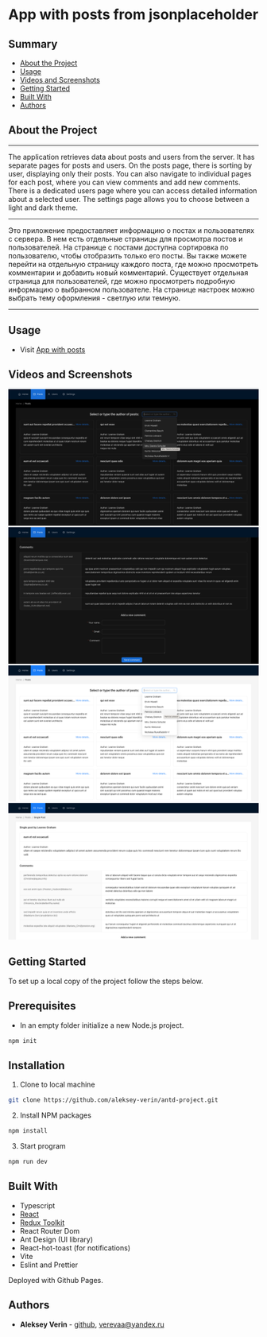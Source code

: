 # App with posts from jsonplaceholder

## Summary

- [About the Project](#about-the-project)
- [Usage](#usage)
- [Videos and Screenshots](#videos-and-screenshots)
- [Getting Started](#getting-started)
- [Built With](#built-with)
- [Authors](#authors)
<!-- - [Acknowledgements](#acknowledgements)
- [License](#license) -->

## About the Project

<hr>
<p>The application retrieves data about posts and users from the server. It has separate pages for posts and users. On the posts page, there is sorting by user, displaying only their posts. You can also navigate to individual pages for each post, where you can view comments and add new comments. There is a dedicated users page where you can access detailed information about a selected user. The settings page allows you to choose between a light and dark theme.</p>

<hr>

<p>Это приложение предоставляет информацию о постах и пользователях с сервера. В нем есть отдельные страницы для просмотра постов и пользователей. На странице с постами доступна сортировка по пользователю, чтобы отобразить только его посты. Вы также можете перейти на отдельную страницу каждого поста, где можно просмотреть комментарии и добавить новый комментарий. Существует отдельная страница для пользователей, где можно просмотреть подробную информацию о выбранном пользователе. На странице настроек можно выбрать тему оформления - светлую или темную.</p>

<hr>

## Usage

- Visit [App with posts](https://aleksey-verin.github.io/antd-project)

## Videos and Screenshots

![image of app](/forReadme/posts1.png)
![image of app](/forReadme/posts2.png)
![image of app](/forReadme/posts3.png)
![image of app](/forReadme/posts4.png)

## Getting Started

To set up a local copy of the project follow the steps below.

## Prerequisites

- In an empty folder initialize a new Node.js project.

```sh
npm init
```

## Installation

1. Clone to local machine

```sh
git clone https://github.com/aleksey-verin/antd-project.git
```

2. Install NPM packages

```sh
npm install
```

3. Start program

```sh
npm run dev
```

## Built With

- Typescript
- [React](https://reactjs.org/)
- [Redux Toolkit](https://redux-toolkit.js.org/)
- React Router Dom
- Ant Design (UI library)
- React-hot-toast (for notifications)
- Vite
- Eslint and Prettier

Deployed with Github Pages.

## Authors

- **Aleksey Verin** - [github](https://github.com/aleksey-verin), [verevaa@yandex.ru](mailto:verevaa@yandex.ru)

<!-- ## Acknowledgements
## License -->
